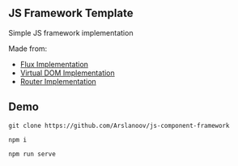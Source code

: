 ## JS Framework Template

<p>Simple JS framework implementation</p>

Made from:

<ul>
    <li><a href="https://github.com/Arslanoov/js-component-flux">Flux Implementation</a></li>
    <li><a href="https://github.com/Arslanoov/js-component-vdom">Virtual DOM Implementation</a></li>
    <li><a href="https://github.com/Arslanoov/js-component-router">Router Implementation</a></li>
</ul>

## Demo

    git clone https://github.com/Arslanoov/js-component-framework

    npm i

    npm run serve
